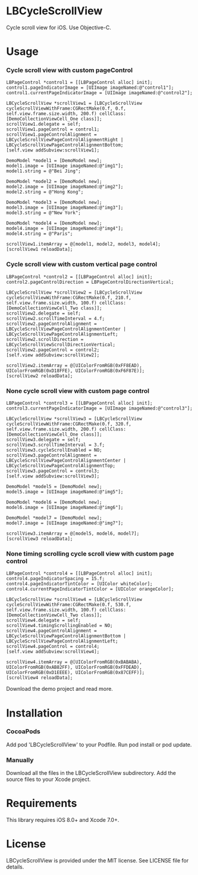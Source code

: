 LBCycleScrollView
==============

Cycle scroll view for iOS. Use Objective-C.

Usage
==============

### Cycle scroll view with custom pageControl

    LBPageControl *control1 = [[LBPageControl alloc] init];
    control1.pageIndicatorImage = [UIImage imageNamed:@"control1"];
    control1.currentPageIndicatorImage = [UIImage imageNamed:@"control2"];
    
    LBCycleScrollView *scrollView1 = [LBCycleScrollView cycleScrollViewWithFrame:CGRectMake(0.f, 0.f, self.view.frame.size.width, 200.f) cellClass:[DemoCollectionViewCell_One class]];
    scrollView1.delegate = self;
    scrollView1.pageControl = control1;
    scrollView1.pageControlAlignment = LBCycleScrollViewPageControlAlignmentRight | LBCycleScrollViewPageControlAlignmentBottom;
    [self.view addSubview:scrollView1];
    
    DemoModel *model1 = [DemoModel new];
    model1.image = [UIImage imageNamed:@"img1"];
    model1.string = @"Bei Jing";
    
    DemoModel *model2 = [DemoModel new];
    model2.image = [UIImage imageNamed:@"img2"];
    model2.string = @"Hong Kong";
    
    DemoModel *model3 = [DemoModel new];
    model3.image = [UIImage imageNamed:@"img3"];
    model3.string = @"New York";
    
    DemoModel *model4 = [DemoModel new];
    model4.image = [UIImage imageNamed:@"img4"];
    model4.string = @"Paris";
    
    scrollView1.itemArray = @[model1, model2, model3, model4];
    [scrollView1 reloadData];
    
### Cycle scroll view with custom vertical page control

    LBPageControl *control2 = [[LBPageControl alloc] init];
    control2.pageControlDirection = LBPageControlDirectionVertical;
    
    LBCycleScrollView *scrollView2 = [LBCycleScrollView cycleScrollViewWithFrame:CGRectMake(0.f, 210.f, self.view.frame.size.width, 100.f) cellClass:[DemoCollectionViewCell_Two class]];
    scrollView2.delegate = self;
    scrollView2.scrollTimeInterval = 4.f;
    scrollView2.pageControlAlignment = LBCycleScrollViewPageControlAlignmentCenter | LBCycleScrollViewPageControlAlignmentLeft;
    scrollView2.scrollDirection = LBCycleScrollViewScrollDirectionVertical;
    scrollView2.pageControl = control2;
    [self.view addSubview:scrollView2];
    
    scrollView2.itemArray = @[UIColorFromRGB(0xFF8EAD), UIColorFromRGB(0xD18FFE), UIColorFromRGB(0xF6F87E)];
    [scrollView2 reloadData];
    
### None cycle scroll view with custom page control

    LBPageControl *control3 = [[LBPageControl alloc] init];
    control3.currentPageIndicatorImage = [UIImage imageNamed:@"control3"];
    
    LBCycleScrollView *scrollView3 = [LBCycleScrollView cycleScrollViewWithFrame:CGRectMake(0.f, 320.f, self.view.frame.size.width, 200.f) cellClass:[DemoCollectionViewCell_One class]];
    scrollView3.delegate = self;
    scrollView3.scrollTimeInterval = 3.f;
    scrollView3.cycleScrollEnabled = NO;
    scrollView3.pageControlAlignment = LBCycleScrollViewPageControlAlignmentCenter | LBCycleScrollViewPageControlAlignmentTop;
    scrollView3.pageControl = control3;
    [self.view addSubview:scrollView3];
    
    DemoModel *model5 = [DemoModel new];
    model5.image = [UIImage imageNamed:@"img5"];
    
    DemoModel *model6 = [DemoModel new];
    model6.image = [UIImage imageNamed:@"img6"];
    
    DemoModel *model7 = [DemoModel new];
    model7.image = [UIImage imageNamed:@"img7"];
    
    scrollView3.itemArray = @[model5, model6, model7];
    [scrollView3 reloadData];
    
### None timing scrolling cycle scroll view with custom page control

    LBPageControl *control4 = [[LBPageControl alloc] init];
    control4.pageIndicatorSpacing = 15.f;
    control4.pageIndicatorTintColor = [UIColor whiteColor];
    control4.currentPageIndicatorTintColor = [UIColor orangeColor];
    
    LBCycleScrollView *scrollView4 = [LBCycleScrollView cycleScrollViewWithFrame:CGRectMake(0.f, 530.f, self.view.frame.size.width, 100.f) cellClass:[DemoCollectionViewCell_Two class]];
    scrollView4.delegate = self;
    scrollView4.timingScrollingEnabled = NO;
    scrollView4.pageControlAlignment = LBCycleScrollViewPageControlAlignmentBottom | LBCycleScrollViewPageControlAlignmentLeft;
    scrollView4.pageControl = control4;
    [self.view addSubview:scrollView4];
    
    scrollView4.itemArray = @[UIColorFromRGB(0xBABABA), UIColorFromRGB(0xAB82FF), UIColorFromRGB(0xFFDEAD), UIColorFromRGB(0xD1EEEE), UIColorFromRGB(0x87CEFF)];
    [scrollView4 reloadData];
    
Download the demo project and read more.

Installation
==============

### CocoaPods

Add pod 'LBCycleScrollView' to your Podfile.
Run pod install or pod update.

### Manually

Download all the files in the LBCycleScrollView subdirectory.
Add the source files to your Xcode project.

Requirements
==============

This library requires iOS 8.0+ and Xcode 7.0+.

License
==============

LBCycleScrollView is provided under the MIT license. See LICENSE file for details.
